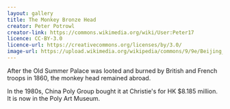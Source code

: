 ```yaml
---
layout: gallery
title: The Monkey Bronze Head
creator: Peter Potrowl
creator-link: https://commons.wikimedia.org/wiki/User:Peter17
licence: CC-BY-3.0
licence-url: https://creativecommons.org/licenses/by/3.0/
image-url: https://upload.wikimedia.org/wikipedia/commons/9/9e/Beijing_-_Monkey_head_of_the_old_summer_palace_-_reproduction.jpg
---
```


After the Old Summer Palace was looted and burned by British and French troops in 1860, the monkey head remained abroad.

In the 1980s, China Poly Group bought it at Christie's for HK $8.185 million. It is now in the Poly Art Museum.
